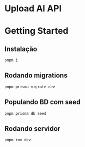 # Upload AI API

# Getting Started

## Instalação

```bash
pnpm i
```

## Rodando migrations

```bash
pnpm prisma migrate dev
```

## Populando BD com seed

```bash
pnpm prisma db seed
```

## Rodando servidor

```bash
pnpm run dev
```
